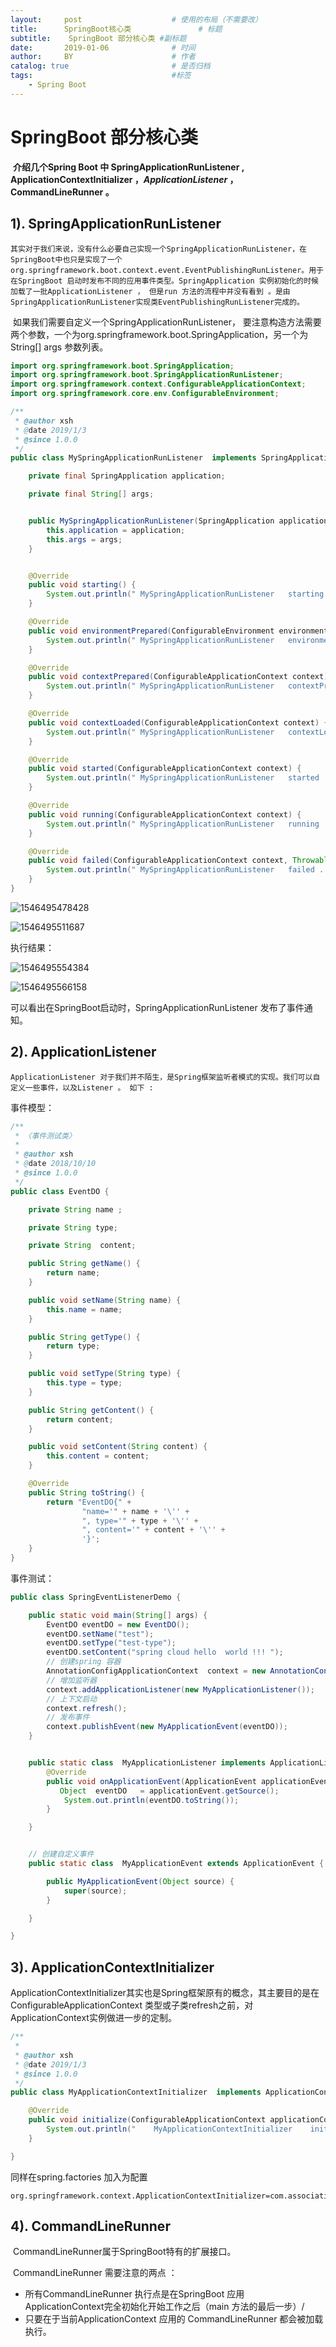 ```yaml
---
layout:     post                    # 使用的布局（不需要改）
title:      SpringBoot核心类               # 标题 
subtitle:    SpringBoot 部分核心类 #副标题
date:       2019-01-06              # 时间
author:     BY                      # 作者
catalog: true                       # 是否归档
tags:                               #标签
    - Spring Boot
---
```


# SpringBoot 部分核心类

​    	**介绍几个Spring Boot  中  SpringApplicationRunListener , ApplicationContextInitializer ，*ApplicationListener*  ，CommandLineRunner 。** 

## 1). SpringApplicationRunListener 

 	其实对于我们来说，没有什么必要自己实现一个SpringApplicationRunListener，在SpringBoot中也只是实现了一个org.springframework.boot.context.event.EventPublishingRunListener。用于在SpringBoot 启动时发布不同的应用事件类型。SpringApplication 实例初始化的时候加载了一批ApplicationListener ， 但是run 方法的流程中并没有看到 。是由SpringApplicationRunListener实现类EventPublishingRunListener完成的。

​	如果我们需要自定义一个SpringApplicationRunListener， 要注意构造方法需要两个参数，一个为org.springframework.boot.SpringApplication，另一个为String[] args 参数列表。



```java
import org.springframework.boot.SpringApplication;
import org.springframework.boot.SpringApplicationRunListener;
import org.springframework.context.ConfigurableApplicationContext;
import org.springframework.core.env.ConfigurableEnvironment;

/**
 * @author xsh
 * @date 2019/1/3
 * @since 1.0.0
 */
public class MySpringApplicationRunListener  implements SpringApplicationRunListener {

    private final SpringApplication application;

    private final String[] args;


    public MySpringApplicationRunListener(SpringApplication application, String[] args) {
        this.application = application;
        this.args = args;
    }


    @Override
    public void starting() {
        System.out.println(" MySpringApplicationRunListener   starting ...  ");
    }

    @Override
    public void environmentPrepared(ConfigurableEnvironment environment) {
        System.out.println(" MySpringApplicationRunListener   environmentPrepared ...  ");
    }

    @Override
    public void contextPrepared(ConfigurableApplicationContext context) {
        System.out.println(" MySpringApplicationRunListener   contextPrepared ...  ");
    }

    @Override
    public void contextLoaded(ConfigurableApplicationContext context) {
        System.out.println(" MySpringApplicationRunListener   contextLoaded ...  ");
    }

    @Override
    public void started(ConfigurableApplicationContext context) {
        System.out.println(" MySpringApplicationRunListener   started ...  ");
    }

    @Override
    public void running(ConfigurableApplicationContext context) {
        System.out.println(" MySpringApplicationRunListener   running ...  ");
    }

    @Override
    public void failed(ConfigurableApplicationContext context, Throwable exception) {
        System.out.println(" MySpringApplicationRunListener   failed ...  ");
    }
}
```

![1546495478428](C:\Users\pame\AppData\Local\Temp\1546495478428.png)

![1546495511687](C:\Users\pame\AppData\Local\Temp\1546495511687.png)

执行结果： 

![1546495554384](C:\Users\pame\AppData\Local\Temp\1546495554384.png)

![1546495566158](C:\Users\pame\AppData\Local\Temp\1546495566158.png)

可以看出在SpringBoot启动时，SpringApplicationRunListener 发布了事件通知。

## 2). ApplicationListener

 	ApplicationListener 对于我们并不陌生，是Spring框架监听者模式的实现。我们可以自定义一些事件，以及Listener 。 如下 : 

  事件模型： 

```java
/**
 * 〈事件测试类〉
 *
 * @author xsh
 * @date 2018/10/10
 * @since 1.0.0
 */
public class EventDO {

    private String name ;

    private String type;

    private String  content;

    public String getName() {
        return name;
    }

    public void setName(String name) {
        this.name = name;
    }

    public String getType() {
        return type;
    }

    public void setType(String type) {
        this.type = type;
    }

    public String getContent() {
        return content;
    }

    public void setContent(String content) {
        this.content = content;
    }

    @Override
    public String toString() {
        return "EventDO{" +
                "name='" + name + '\'' +
                ", type='" + type + '\'' +
                ", content='" + content + '\'' +
                '}';
    }
}
```

事件测试： 

```java
public class SpringEventListenerDemo {

    public static void main(String[] args) {
        EventDO eventDO = new EventDO();
        eventDO.setName("test");
        eventDO.setType("test-type");
        eventDO.setContent("spring cloud hello  world !!! ");
        // 创建spring 容器
        AnnotationConfigApplicationContext  context = new AnnotationConfigApplicationContext();
        // 增加监听器
        context.addApplicationListener(new MyApplicationListener());
        // 上下文启动
        context.refresh();
        // 发布事件
        context.publishEvent(new MyApplicationEvent(eventDO));
    }


    public static class  MyApplicationListener implements ApplicationListener{
        @Override
        public void onApplicationEvent(ApplicationEvent applicationEvent) {
           Object  eventDO   = applicationEvent.getSource();
            System.out.println(eventDO.toString());
        }

    }


    // 创建自定义事件
    public static class  MyApplicationEvent extends ApplicationEvent {

        public MyApplicationEvent(Object source) {
            super(source);
        }

    }

}
```

## 3). ApplicationContextInitializer

​	ApplicationContextInitializer其实也是Spring框架原有的概念，其主要目的是在ConfigurableApplicationContext 类型或子类refresh之前，对ApplicationContext实例做进一步的定制。

```java
/**
 *
 * @author xsh
 * @date 2019/1/3
 * @since 1.0.0
 */
public class MyApplicationContextInitializer  implements ApplicationContextInitializer {

    @Override
    public void initialize(ConfigurableApplicationContext applicationContext) {
        System.out.println("    MyApplicationContextInitializer    initialize ...  ");
    }

}
```

同样在spring.factories 加入为配置

```properties
org.springframework.context.ApplicationContextInitializer=com.association.test.MyApplicationContextInitializer
```

## 4). CommandLineRunner

​	CommandLineRunner属于SpringBoot特有的扩展接口。 

​	CommandLineRunner	 需要注意的两点 ： 

*  所有CommandLineRunner 执行点是在SpringBoot 应用 ApplicationContext完全初始化开始工作之后（main 方法的最后一步）/
* 只要在于当前ApplicationContext 应用的 CommandLineRunner  都会被加载执行。